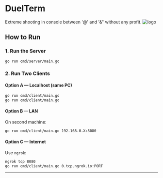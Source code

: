 # DuelTerm
Extreme shooting in console between '@' and '&amp;" without any profit.
 ![logo](https://github.com/user-attachments/assets/f49ef782-0272-498a-a742-509ae2f26ece)

 ## How to Run

### 1. Run the Server
```bash
go run cmd/server/main.go
```

### 2. Run Two Clients

#### Option A — Localhost (same PC)
```bash
go run cmd/client/main.go
go run cmd/client/main.go
```

#### Option B — LAN
On second machine:
```bash
go run cmd/client/main.go 192.168.0.X:8080
```

#### Option C — Internet
Use `ngrok`:
```bash
ngrok tcp 8080
go run cmd/client/main.go 0.tcp.ngrok.io:PORT
```

---
